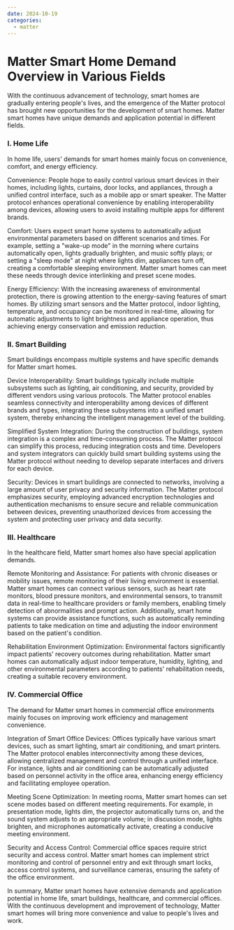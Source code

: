 ```yaml
---
date: 2024-10-19
categories:
  - matter
---
```


# Matter Smart Home Demand Overview in Various Fields

With the continuous advancement of technology, smart homes are gradually entering people's lives, and the emergence of the Matter protocol has brought new opportunities for the development of smart homes. Matter smart homes have unique demands and application potential in different fields.
<!-- more -->
### I. Home Life

In home life, users' demands for smart homes mainly focus on convenience, comfort, and energy efficiency.

Convenience: People hope to easily control various smart devices in their homes, including lights, curtains, door locks, and appliances, through a unified control interface, such as a mobile app or smart speaker. The Matter protocol enhances operational convenience by enabling interoperability among devices, allowing users to avoid installing multiple apps for different brands.

Comfort: Users expect smart home systems to automatically adjust environmental parameters based on different scenarios and times. For example, setting a "wake-up mode" in the morning where curtains automatically open, lights gradually brighten, and music softly plays; or setting a "sleep mode" at night where lights dim, appliances turn off, creating a comfortable sleeping environment. Matter smart homes can meet these needs through device interlinking and preset scene modes.

Energy Efficiency: With the increasing awareness of environmental protection, there is growing attention to the energy-saving features of smart homes. By utilizing smart sensors and the Matter protocol, indoor lighting, temperature, and occupancy can be monitored in real-time, allowing for automatic adjustments to light brightness and appliance operation, thus achieving energy conservation and emission reduction.

### II. Smart Building

Smart buildings encompass multiple systems and have specific demands for Matter smart homes.

Device Interoperability: Smart buildings typically include multiple subsystems such as lighting, air conditioning, and security, provided by different vendors using various protocols. The Matter protocol enables seamless connectivity and interoperability among devices of different brands and types, integrating these subsystems into a unified smart system, thereby enhancing the intelligent management level of the building.

Simplified System Integration: During the construction of buildings, system integration is a complex and time-consuming process. The Matter protocol can simplify this process, reducing integration costs and time. Developers and system integrators can quickly build smart building systems using the Matter protocol without needing to develop separate interfaces and drivers for each device.

Security: Devices in smart buildings are connected to networks, involving a large amount of user privacy and security information. The Matter protocol emphasizes security, employing advanced encryption technologies and authentication mechanisms to ensure secure and reliable communication between devices, preventing unauthorized devices from accessing the system and protecting user privacy and data security.

### III. Healthcare

In the healthcare field, Matter smart homes also have special application demands.

Remote Monitoring and Assistance: For patients with chronic diseases or mobility issues, remote monitoring of their living environment is essential. Matter smart homes can connect various sensors, such as heart rate monitors, blood pressure monitors, and environmental sensors, to transmit data in real-time to healthcare providers or family members, enabling timely detection of abnormalities and prompt action. Additionally, smart home systems can provide assistance functions, such as automatically reminding patients to take medication on time and adjusting the indoor environment based on the patient's condition.

Rehabilitation Environment Optimization: Environmental factors significantly impact patients' recovery outcomes during rehabilitation. Matter smart homes can automatically adjust indoor temperature, humidity, lighting, and other environmental parameters according to patients' rehabilitation needs, creating a suitable recovery environment.

### IV. Commercial Office

The demand for Matter smart homes in commercial office environments mainly focuses on improving work efficiency and management convenience.

Integration of Smart Office Devices: Offices typically have various smart devices, such as smart lighting, smart air conditioning, and smart printers. The Matter protocol enables interconnectivity among these devices, allowing centralized management and control through a unified interface. For instance, lights and air conditioning can be automatically adjusted based on personnel activity in the office area, enhancing energy efficiency and facilitating employee operation.

Meeting Scene Optimization: In meeting rooms, Matter smart homes can set scene modes based on different meeting requirements. For example, in presentation mode, lights dim, the projector automatically turns on, and the sound system adjusts to an appropriate volume; in discussion mode, lights brighten, and microphones automatically activate, creating a conducive meeting environment.

Security and Access Control: Commercial office spaces require strict security and access control. Matter smart homes can implement strict monitoring and control of personnel entry and exit through smart locks, access control systems, and surveillance cameras, ensuring the safety of the office environment.

In summary, Matter smart homes have extensive demands and application potential in home life, smart buildings, healthcare, and commercial offices. With the continuous development and improvement of technology, Matter smart homes will bring more convenience and value to people's lives and work.